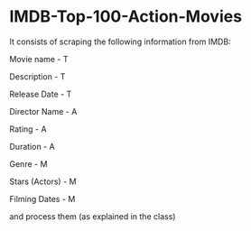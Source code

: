 # IMDB-Top-100-Action-Movies


It consists of scraping the following information from IMDB:

Movie name - T

Description - T

Release Date - T

Director Name - A

Rating - A

Duration - A

Genre - M

Stars (Actors) - M

Filming Dates - M



and process them (as explained in the class)
